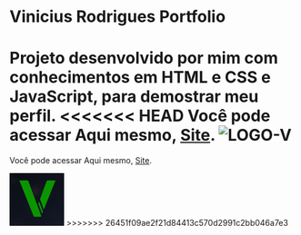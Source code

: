 # Vinicius Rodrigues Portfolio
Projeto desenvolvido por mim com conhecimentos em HTML e CSS e JavaScript, para demostrar meu perfil.
<<<<<<< HEAD
Você pode acessar Aqui mesmo, [Site](https://viniciusrodrigues.netlify.app).
<img src="" alt="LOGO-V">
=======
Você pode acessar Aqui mesmo, [Site](https://viniciusrodrigues.netlify.app).<br>

<img src="Captura de tela 2023-09-22 173525.png" alt="logo">
>>>>>>> 26451f09ae2f21d84413c570d2991c2bb046a7e3
